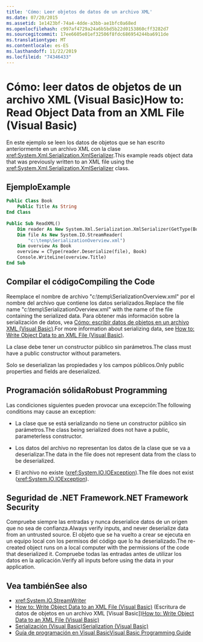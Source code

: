 ```yaml
---
title: 'Cómo: Leer objetos de datos de un archivo XML'
ms.date: 07/20/2015
ms.assetid: 1e1423bf-74a4-4dde-a3bb-ae1bfc0a68ed
ms.openlocfilehash: c997af4729a24a6b5bd5b22d0153860cff3282d7
ms.sourcegitcommit: 17ee6605e01ef32506f8fdc686954244ba6911de
ms.translationtype: MT
ms.contentlocale: es-ES
ms.lasthandoff: 11/22/2019
ms.locfileid: "74346433"
---
```

# <a name="how-to-read-object-data-from-an-xml-file-visual-basic"></a><span data-ttu-id="b972c-102">Cómo: leer datos de objetos de un archivo XML (Visual Basic)</span><span class="sxs-lookup"><span data-stu-id="b972c-102">How to: Read Object Data from an XML File (Visual Basic)</span></span>
<span data-ttu-id="b972c-103">En este ejemplo se leen los datos de objetos que se han escrito anteriormente en un archivo XML con la clase <xref:System.Xml.Serialization.XmlSerializer>.</span><span class="sxs-lookup"><span data-stu-id="b972c-103">This example reads object data that was previously written to an XML file using the <xref:System.Xml.Serialization.XmlSerializer> class.</span></span>  
  
## <a name="example"></a><span data-ttu-id="b972c-104">Ejemplo</span><span class="sxs-lookup"><span data-stu-id="b972c-104">Example</span></span>  
  
```vb  
Public Class Book  
    Public Title As String  
End Class  
  
Public Sub ReadXML()  
    Dim reader As New System.Xml.Serialization.XmlSerializer(GetType(Book))  
    Dim file As New System.IO.StreamReader(  
        "c:\temp\SerializationOverview.xml")  
    Dim overview As Book  
    overview = CType(reader.Deserialize(file), Book)  
    Console.WriteLine(overview.Title)  
End Sub  
```  
  
## <a name="compiling-the-code"></a><span data-ttu-id="b972c-105">Compilar el código</span><span class="sxs-lookup"><span data-stu-id="b972c-105">Compiling the Code</span></span>  
 <span data-ttu-id="b972c-106">Reemplace el nombre de archivo "c:\temp\SerializationOverview.xml" por el nombre del archivo que contiene los datos serializados.</span><span class="sxs-lookup"><span data-stu-id="b972c-106">Replace the file name "c:\temp\SerializationOverview.xml" with the name of the file containing the serialized data.</span></span> <span data-ttu-id="b972c-107">Para obtener más información sobre la serialización de datos, vea [Cómo: escribir datos de objetos en un archivo XML (Visual Basic)](../../../../visual-basic/programming-guide/concepts/serialization/how-to-write-object-data-to-an-xml-file.md).</span><span class="sxs-lookup"><span data-stu-id="b972c-107">For more information about serializing data, see [How to: Write Object Data to an XML File (Visual Basic)](../../../../visual-basic/programming-guide/concepts/serialization/how-to-write-object-data-to-an-xml-file.md).</span></span>  
  
 <span data-ttu-id="b972c-108">La clase debe tener un constructor público sin parámetros.</span><span class="sxs-lookup"><span data-stu-id="b972c-108">The class must have a public constructor without parameters.</span></span>  
  
 <span data-ttu-id="b972c-109">Solo se deserializan las propiedades y los campos públicos.</span><span class="sxs-lookup"><span data-stu-id="b972c-109">Only public properties and fields are deserialized.</span></span>  
  
## <a name="robust-programming"></a><span data-ttu-id="b972c-110">Programación sólida</span><span class="sxs-lookup"><span data-stu-id="b972c-110">Robust Programming</span></span>  
 <span data-ttu-id="b972c-111">Las condiciones siguientes pueden provocar una excepción:</span><span class="sxs-lookup"><span data-stu-id="b972c-111">The following conditions may cause an exception:</span></span>  
  
- <span data-ttu-id="b972c-112">La clase que se está serializando no tiene un constructor público sin parámetros.</span><span class="sxs-lookup"><span data-stu-id="b972c-112">The class being serialized does not have a public, parameterless constructor.</span></span>  
  
- <span data-ttu-id="b972c-113">Los datos del archivo no representan los datos de la clase que se va a deserializar.</span><span class="sxs-lookup"><span data-stu-id="b972c-113">The data in the file does not represent data from the class to be deserialized.</span></span>  
  
- <span data-ttu-id="b972c-114">El archivo no existe (<xref:System.IO.IOException>).</span><span class="sxs-lookup"><span data-stu-id="b972c-114">The file does not exist (<xref:System.IO.IOException>).</span></span>  
  
## <a name="net-framework-security"></a><span data-ttu-id="b972c-115">Seguridad de .NET Framework</span><span class="sxs-lookup"><span data-stu-id="b972c-115">.NET Framework Security</span></span>  
 <span data-ttu-id="b972c-116">Compruebe siempre las entradas y nunca deserialice datos de un origen que no sea de confianza.</span><span class="sxs-lookup"><span data-stu-id="b972c-116">Always verify inputs, and never deserialize data from an untrusted source.</span></span> <span data-ttu-id="b972c-117">El objeto que se ha vuelto a crear se ejecuta en un equipo local con los permisos del código que lo ha deserializado.</span><span class="sxs-lookup"><span data-stu-id="b972c-117">The re-created object runs on a local computer with the permissions of the code that deserialized it.</span></span> <span data-ttu-id="b972c-118">Compruebe todas las entradas antes de utilizar los datos en la aplicación.</span><span class="sxs-lookup"><span data-stu-id="b972c-118">Verify all inputs before using the data in your application.</span></span>  
  
## <a name="see-also"></a><span data-ttu-id="b972c-119">Vea también</span><span class="sxs-lookup"><span data-stu-id="b972c-119">See also</span></span>

- <xref:System.IO.StreamWriter>
- <span data-ttu-id="b972c-120">[How to: Write Object Data to an XML File (Visual Basic)](../../../../visual-basic/programming-guide/concepts/serialization/how-to-write-object-data-to-an-xml-file.md) (Escritura de datos de objetos en un archivo XML [Visual Basic])</span><span class="sxs-lookup"><span data-stu-id="b972c-120">[How to: Write Object Data to an XML File (Visual Basic)](../../../../visual-basic/programming-guide/concepts/serialization/how-to-write-object-data-to-an-xml-file.md)</span></span>
- [<span data-ttu-id="b972c-121">Serialización (Visual Basic)</span><span class="sxs-lookup"><span data-stu-id="b972c-121">Serialization (Visual Basic)</span></span>](../../../../visual-basic/programming-guide/concepts/serialization/index.md)
- [<span data-ttu-id="b972c-122">Guía de programación en Visual Basic</span><span class="sxs-lookup"><span data-stu-id="b972c-122">Visual Basic Programming Guide</span></span>](../../../../visual-basic/programming-guide/index.md)
